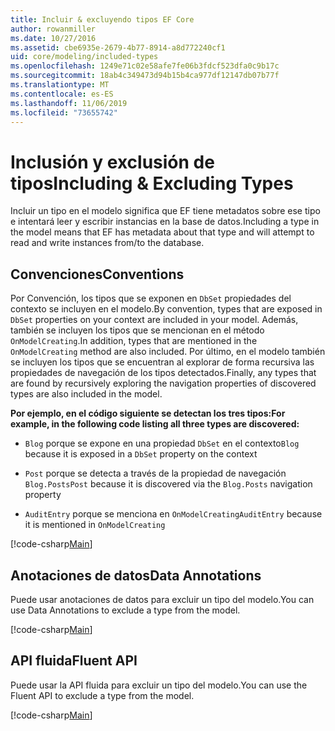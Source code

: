 ```yaml
---
title: Incluir & excluyendo tipos EF Core
author: rowanmiller
ms.date: 10/27/2016
ms.assetid: cbe6935e-2679-4b77-8914-a8d772240cf1
uid: core/modeling/included-types
ms.openlocfilehash: 1249e71c02e58afe7fe06b3fdcf523dfa0c9b17c
ms.sourcegitcommit: 18ab4c349473d94b15b4ca977df12147db07b77f
ms.translationtype: MT
ms.contentlocale: es-ES
ms.lasthandoff: 11/06/2019
ms.locfileid: "73655742"
---
```

# <a name="including--excluding-types"></a><span data-ttu-id="148d9-102">Inclusión y exclusión de tipos</span><span class="sxs-lookup"><span data-stu-id="148d9-102">Including & Excluding Types</span></span>

<span data-ttu-id="148d9-103">Incluir un tipo en el modelo significa que EF tiene metadatos sobre ese tipo e intentará leer y escribir instancias en la base de datos.</span><span class="sxs-lookup"><span data-stu-id="148d9-103">Including a type in the model means that EF has metadata about that type and will attempt to read and write instances from/to the database.</span></span>

## <a name="conventions"></a><span data-ttu-id="148d9-104">Convenciones</span><span class="sxs-lookup"><span data-stu-id="148d9-104">Conventions</span></span>

<span data-ttu-id="148d9-105">Por Convención, los tipos que se exponen en `DbSet` propiedades del contexto se incluyen en el modelo.</span><span class="sxs-lookup"><span data-stu-id="148d9-105">By convention, types that are exposed in `DbSet` properties on your context are included in your model.</span></span> <span data-ttu-id="148d9-106">Además, también se incluyen los tipos que se mencionan en el método `OnModelCreating`.</span><span class="sxs-lookup"><span data-stu-id="148d9-106">In addition, types that are mentioned in the `OnModelCreating` method are also included.</span></span> <span data-ttu-id="148d9-107">Por último, en el modelo también se incluyen los tipos que se encuentran al explorar de forma recursiva las propiedades de navegación de los tipos detectados.</span><span class="sxs-lookup"><span data-stu-id="148d9-107">Finally, any types that are found by recursively exploring the navigation properties of discovered types are also included in the model.</span></span>

<span data-ttu-id="148d9-108">**Por ejemplo, en el código siguiente se detectan los tres tipos:**</span><span class="sxs-lookup"><span data-stu-id="148d9-108">**For example, in the following code listing all three types are discovered:**</span></span>

* <span data-ttu-id="148d9-109">`Blog` porque se expone en una propiedad `DbSet` en el contexto</span><span class="sxs-lookup"><span data-stu-id="148d9-109">`Blog` because it is exposed in a `DbSet` property on the context</span></span>

* <span data-ttu-id="148d9-110">`Post` porque se detecta a través de la propiedad de navegación `Blog.Posts`</span><span class="sxs-lookup"><span data-stu-id="148d9-110">`Post` because it is discovered via the `Blog.Posts` navigation property</span></span>

* <span data-ttu-id="148d9-111">`AuditEntry` porque se menciona en `OnModelCreating`</span><span class="sxs-lookup"><span data-stu-id="148d9-111">`AuditEntry` because it is mentioned in `OnModelCreating`</span></span>

[!code-csharp[Main](../../../samples/core/Modeling/Conventions/IncludedTypes.cs?name=IncludedTypes&highlight=3,7,16)]

## <a name="data-annotations"></a><span data-ttu-id="148d9-112">Anotaciones de datos</span><span class="sxs-lookup"><span data-stu-id="148d9-112">Data Annotations</span></span>

<span data-ttu-id="148d9-113">Puede usar anotaciones de datos para excluir un tipo del modelo.</span><span class="sxs-lookup"><span data-stu-id="148d9-113">You can use Data Annotations to exclude a type from the model.</span></span>

[!code-csharp[Main](../../../samples/core/Modeling/DataAnnotations/IgnoreType.cs?highlight=20)]

## <a name="fluent-api"></a><span data-ttu-id="148d9-114">API fluida</span><span class="sxs-lookup"><span data-stu-id="148d9-114">Fluent API</span></span>

<span data-ttu-id="148d9-115">Puede usar la API fluida para excluir un tipo del modelo.</span><span class="sxs-lookup"><span data-stu-id="148d9-115">You can use the Fluent API to exclude a type from the model.</span></span>

[!code-csharp[Main](../../../samples/core/Modeling/FluentAPI/IgnoreType.cs?highlight=12)]
